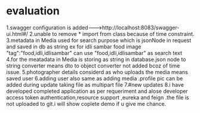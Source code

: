 # evaluation
1.swagger configuration is added--->http://localhost:8083/swagger-ui.html#/
2.unable to remove * import from class because of time constraint.
3.metadata in Media used for search purpose which is  jsonNode in request and saved in db as string
 ex for idli sambar food image
 "tag":"food,idli,idlisambar" 
 can use "food,idli,idlisambar" as search text
 4.for the meatadata in Media is storing as string in database.json node to 
 string converter means dto to object converter not added bcoz of time issue.
 5.photographer details considerd as who uploads the media means saved user
 6.adding user also same as adding media .profile pic can be added during update taking file as multipart file
 7.#new updates
 8.i have developed completed application as per requeriment and alose developer access token authentication,resource support ,eureka and feign .the file is not uploaded to git.i will show coplete demo if u give me chance.
